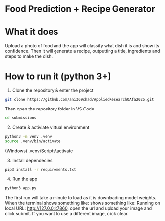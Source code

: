 # Food Prediction + Recipe Generator

# What it does

Upload a photo of food and the app will classify what dish it is and show its confidence. Then it will generate a recipe, outputting a title, ingredients and steps to make the dish.

# How to run it (python 3+)

1. Clone the repository & enter the project

```bash
git clone https://github.com/ani369chad/AppliedResearchOAfa2025.git
```
Then open the repository folder in VS Code

```bash
cd submissions
```

2. Create & activiate virtual environment

```bash
python3 -m venv .venv
source .venv/bin/activate
```
(Windows) .venv\Scripts\activate

3. Install dependecies

```bash
pip3 install -r requirements.txt
```

4. Run the app

```bash
python3 app.py
```
The first run will take a minute to load as it is downloading model weights. When the terminal shows something like: shows something like:
Running on local URL: http://127.0.0.1:7860, open the url and upload your image and click submit. If you want to use a different image, click clear. 